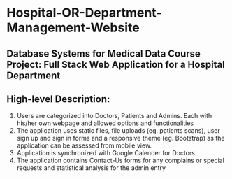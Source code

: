 # Hospital-OR-Department-Management-Website
## Database Systems for Medical Data Course Project: Full Stack Web Application for a Hospital Department

## High-level Description:
1) Users are categorized into Doctors, Patients and Admins. Each with his/her own webpage and allowed options and functionalities
2) The application uses static files, file uploads (eg. patients scans), user sign up and sign in forms and a responsive theme (eg. Bootstrap) as the application can be assessed from mobile view.
3) Application is synchronized with Google Calender for Doctors.
4) The application contains Contact-Us forms for any complains or special requests and statistical analysis for the admin entry
